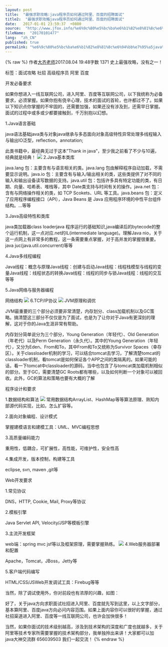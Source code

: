 ```yaml
---
layout: post
title:  "最强求职攻略:java程序员如何通过阿里、百度的招聘面试"
title2:  "最强求职攻略java程序员如何通过阿里、百度的招聘面试"
date:   2017-01-01 23:59:37  +0800
source:  "http://www.jfox.info/%e6%9c%80%e5%bc%ba%e6%b1%82%e8%81%8c%e6%94%bb%e7%95%a5java%e7%a8%8b%e5%ba%8f%e5%91%98%e5%a6%82%e4%bd%95%e9%80%9a%e8%bf%87%e9%98%bf%e9%87%8c%e7%99%be%e5%ba%a6%e7%9a%84%e6%8b%9b%e8%81%98%e9%9d%a2.html"
fileName:  "20170101477"
lang:  "zh_CN"
published: true
permalink: "%e6%9c%80%e5%bc%ba%e6%b1%82%e8%81%8c%e6%94%bb%e7%95%a5java%e7%a8%8b%e5%ba%8f%e5%91%98%e5%a6%82%e4%bd%95%e9%80%9a%e8%bf%87%e9%98%bf%e9%87%8c%e7%99%be%e5%ba%a6%e7%9a%84%e6%8b%9b%e8%81%98%e9%9d%a2.html"
---
```

{% raw %}
作者[大齐老师](/u/9cafc6042573)2017.08.04 19:48字数 1371
史上最强攻略，没有之一！

标签：面试攻略 社招 高级程序员 阿里 百度

开发必备要求

如果你想进入一线互联网公司，进入阿里、百度等互联网公司，以下我统称为必备要求，必须掌握。如果你抱有侥辛心理，技术的面试的首轮，也许都过不了。如果以下知识点你掌握的不牢固的，还需要加强，如果还没有涉及到，还需早日掌握。面试的过程中或多或少都要接触到，千万别抱以幻想。

1.Java语言基础

java语法基础java类与对象java继承与多态面向对象高级特性异常处理多线程输入与输出IO泛型，reflection，annotation;

此类书籍中，最经典无过于这本”Thank in java”，至少我之前看了不少与10遍，经典就是经典！
![](cc3d2c5.png)
2.Java基本类库

java.lang 包：主要含有与语言相关的类。java.lang 包由解释程序自动加载，不需要显示说明。java.io 包：主要含有与输入/输出相关的类，这些类提供了对不同的输入和输出设备读写数据的支持。java.util 包：包括许多具有特定功能的类，有日期、向量、哈希表、堆栈等，其中 Date类支持与时间有关的操作。java.net 包：含有与网络操作相关的类，如 TCP Scokets、URL 等工具。java.beans 包：定义了应用程序编程接口（API），Java Beans 是 Java 应用程序环境的中性平台组件结构。…等等

3.Java高级特性和类库

java类加载器class loaderjava 程序运行的基础知识,java编译后的bytecode的整个运行机制，这一点对应.net的IL(intermediate language)。理解Java nio，关于这一点网上有非常多的教程，这一条需要重点掌握，对于高并发的掌握很重要。java juc(java.util.concurrent)等等

4.Java多线程编程

Java线程：概念与原理Java线程：创建与启动Java线程：线程栈模型与线程的变量Java线程：线程状态的转换Java线程：线程的同步与锁Java线程：线程的交互等等

5.Java网络与服务器编程

网络结构
![](0dbffd5.png)
6.TCP/IP协议
![](9a25e42.png)
JVM原理和调优

JVM最重要的三个部分必须要非常清楚，内存划分、class加载机制以及GC策略。搞清楚这三部分不仅仅是为了面试，也是为了让你对于Java有更深刻的理解，这对于你的Java生涯非常有帮助。

内存划分简单说分为三个部分，Young Generation（年轻代）、Old Generation（年老代）以及Perm Generation（永久代）。其中的Young Generation（年轻代），又分为Eden、From和To，其中From和To又统称为Survivor Spaces（幸存区）。关于classloader机制的学习，可以结合tomcat去学习，了解清楚tomcat的classloader机制，看tomcat是如何保证各个APP之间的类隔离的。如果可能的话，看一下tomcat中classloader的源码，当中也包含了与tomcat类加载机制相似的部分。至于GC，需要清楚GC Roots都有哪些，以及如何判断一个对象可以被回收。此外，GC的算法和策略也要有大概的了解

程序设计和要求

1.数据结构和算法
![](08f0d2d.png)
常用数据结构ArrayList、HashMap等等算法原理、熟知内部源代码实现，比如，怎么扩容等。

2.面向对象编程、设计模式

掌握建模语言和建模工具：UML、MVC编程思想

3.高质量编码能力

重用性，低耦合，可扩展性，高性能，可维护性，安全性高

4.集成开发，版本控制，构建等工具

eclipse, svn, maven ,git等

Web开发要求

1.常见协议

DNS，HTTP, Cookie, Mail, Proxy等协议

2.模板引擎

Java Servlet API, Velocity/JSP等模板引擎

3.主流开发框架

web端：spring mvc jsf等以及框架原理，需要掌握熟练。
![](1e43588.png)
4.Web服务器部署和配置

Apache，Tomcat，JBoss，Jetty等

5.客户端代码编写

HTML/CSS/JSWeb开发调试工具：Firebug等等

当然，除了调试使用外，你对前段也有浓厚的兴趣，如图：

好了，关于java方向求职面试社招进入阿里、百度就先写到这里，以上文字部分，基本算阿里、百度java方向必问内容范围。如果上面内容你可以很好的掌握，通过社招渠道进入阿里、百度等一线互联网公司，也许会加快很多！

当然，如果你面试的技术级别越高，涉及到技术架构的深度和广度也就越多，关于阿里等技术专家所需要掌握的技术架构部分，我单独拎出来讲！大家都可以加 java大神交流群  656039503  我们一起交流！
{% endraw %}